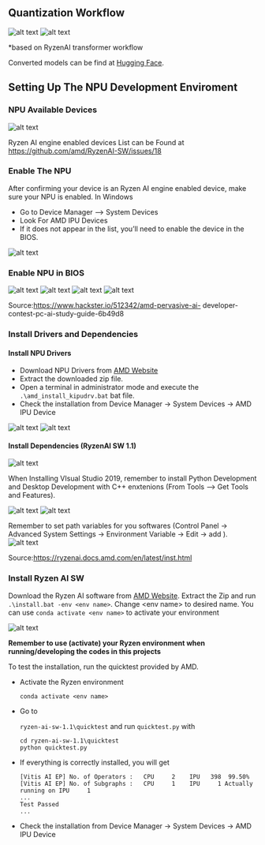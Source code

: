 <H2>Quantization Workflow</H2>

![alt text](Images/concept.png)
![alt text](Images/flow)

*based on RyzenAI transformer workflow

Converted models can be find at <a href="https://huggingface.co/logicbomb95/Llama-2-7b-chat-hf-AMD-NPU">Hugging Face</a>.

<H2>Setting Up The NPU Development Enviroment</H2>

<H3>NPU Available Devices</H3>

![alt text](Images/Env_setup/image.png)

Ryzen AI engine enabled devices List can be Found at <a href="https://github.com/amd/RyzenAI-SW/issues/18">https://github.com/amd/RyzenAI-SW/issues/18</a>

<H3>Enable The NPU</H3>
After confirming your device is an Ryzen AI engine enabled device, make sure your NPU is enabled. In Windows 

<ul>
<li>Go to Device Manager --> System Devices </li>
<li>Look For AMD IPU Devices</li>
<li>If it does not appear in the list, you’ll need to 
enable the device in the BIOS.</li>
</ul>

![alt text](Images/Env_setup/image-1.png)

<H3>Enable NPU in BIOS</H3>

![alt text](Images/Env_setup/image-2.png)
![alt text](Images/Env_setup/image-4.png)
![alt text](Images/Env_setup/image-5.png)
![alt text](Images/Env_setup/image-6.png)

Source:<a href="https://www.hackster.io/512342/amd-pervasive-ai- 
developer-contest-pc-ai-study-guide-6b49d8">https://www.hackster.io/512342/amd-pervasive-ai- 
developer-contest-pc-ai-study-guide-6b49d8</a>

<H3>Install Drivers and Dependencies</H3>

<H4>Install NPU Drivers</H4>

<ul>
<li>Download NPU Drivers from <a href="https://ryzenai.docs.amd.com/en/latest/inst.html">AMD Website</a></li>
<li>Extract the downloaded zip file.</li>
<li>Open a terminal in administrator mode and execute the <code>.\amd_install_kipudrv.bat</code> bat file.</li>
<li>Check the installation from Device Manager -> System Devices -> AMD IPU Device</li>
</ul>

![alt text](Images/Env_setup/image-8.png)
![alt text](Images/Env_setup/image-7.png)



<H4>Install Dependencies (RyzenAI SW 1.1)</H4>

![alt text](Images/Env_setup/image-9.png)

When Installing VIsual Studio 2019, remember to install Python Development and Desktop Development with C++ enxtenions (From Tools --> Get Tools and Features).

![alt text](Images/Env_setup/image-10.png)
![alt text](Images/Env_setup/image-11.png)

Remember to set path variables for you softwares (Control Panel -> Advanced System Settings -> Environment Variable -> Edit -> add ).
![alt text](Images/Env_setup/image-12.png)

Source:<a href="https://ryzenai.docs.amd.com/en/latest/inst.html">https://ryzenai.docs.amd.com/en/latest/inst.html</a>

<H3>Install Ryzen AI SW</H3>

Download the Ryzen AI software from <a href="https://ryzenai.docs.amd.com/en/latest/inst.html">AMD Website</a>. Extract the Zip and run `.\install.bat -env <env name>`. Change \<env name> to desired name. You can use `conda activate <env name>` to activate your environment

![alt text](Images/Env_setup/image-13.png)

<b>Remember to use (activate) your Ryzen environment when running/developing the codes in this projects</b>

To test the installation, run the quicktest provided by AMD.

<ul>
<li>Activate the Ryzen environment

`conda activate <env name>`
</li>
<li>Go to 

`ryzen-ai-sw-1.1\quicktest` and run `quicktest.py` with 

```
cd ryzen-ai-sw-1.1\quicktest
python quicktest.py
```
</li>
<li>If everything is correctly installed, you will get

```
[Vitis AI EP] No. of Operators :   CPU     2    IPU   398  99.50%
[Vitis AI EP] No. of Subgraphs :   CPU     1    IPU     1 Actually running on IPU     1
...
Test Passed
...
```
</li>
<li>Check the installation from Device Manager -> System Devices -> AMD IPU Device</li>
</ul>








